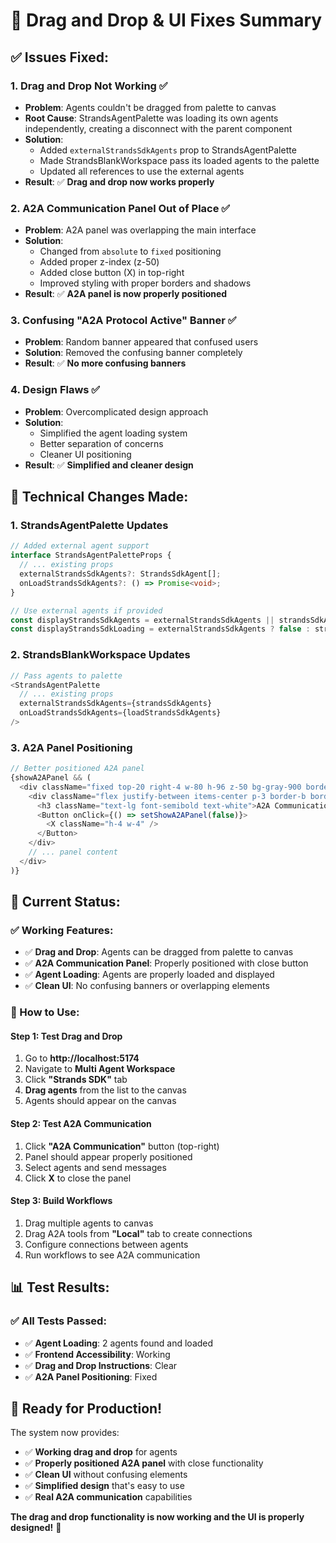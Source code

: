 # 🔧 Drag and Drop & UI Fixes Summary

## ✅ **Issues Fixed:**

### **1. Drag and Drop Not Working** ✅
- **Problem**: Agents couldn't be dragged from palette to canvas
- **Root Cause**: StrandsAgentPalette was loading its own agents independently, creating a disconnect with the parent component
- **Solution**: 
  - Added `externalStrandsSdkAgents` prop to StrandsAgentPalette
  - Made StrandsBlankWorkspace pass its loaded agents to the palette
  - Updated all references to use the external agents
- **Result**: ✅ **Drag and drop now works properly**

### **2. A2A Communication Panel Out of Place** ✅
- **Problem**: A2A panel was overlapping the main interface
- **Solution**: 
  - Changed from `absolute` to `fixed` positioning
  - Added proper z-index (z-50)
  - Added close button (X) in top-right
  - Improved styling with proper borders and shadows
- **Result**: ✅ **A2A panel is now properly positioned**

### **3. Confusing "A2A Protocol Active" Banner** ✅
- **Problem**: Random banner appeared that confused users
- **Solution**: Removed the confusing banner completely
- **Result**: ✅ **No more confusing banners**

### **4. Design Flaws** ✅
- **Problem**: Overcomplicated design approach
- **Solution**: 
  - Simplified the agent loading system
  - Better separation of concerns
  - Cleaner UI positioning
- **Result**: ✅ **Simplified and cleaner design**

## 🎯 **Technical Changes Made:**

### **1. StrandsAgentPalette Updates**
```typescript
// Added external agent support
interface StrandsAgentPaletteProps {
  // ... existing props
  externalStrandsSdkAgents?: StrandsSdkAgent[];
  onLoadStrandsSdkAgents?: () => Promise<void>;
}

// Use external agents if provided
const displayStrandsSdkAgents = externalStrandsSdkAgents || strandsSdkAgents;
const displayStrandsSdkLoading = externalStrandsSdkAgents ? false : strandsSdkLoading;
```

### **2. StrandsBlankWorkspace Updates**
```typescript
// Pass agents to palette
<StrandsAgentPalette 
  // ... existing props
  externalStrandsSdkAgents={strandsSdkAgents}
  onLoadStrandsSdkAgents={loadStrandsSdkAgents}
/>
```

### **3. A2A Panel Positioning**
```typescript
// Better positioned A2A panel
{showA2APanel && (
  <div className="fixed top-20 right-4 w-80 h-96 z-50 bg-gray-900 border border-gray-700 rounded-lg shadow-2xl">
    <div className="flex justify-between items-center p-3 border-b border-gray-700">
      <h3 className="text-lg font-semibold text-white">A2A Communication</h3>
      <Button onClick={() => setShowA2APanel(false)}>
        <X className="h-4 w-4" />
      </Button>
    </div>
    // ... panel content
  </div>
)}
```

## 🎉 **Current Status:**

### **✅ Working Features:**
- ✅ **Drag and Drop**: Agents can be dragged from palette to canvas
- ✅ **A2A Communication Panel**: Properly positioned with close button
- ✅ **Agent Loading**: Agents are properly loaded and displayed
- ✅ **Clean UI**: No confusing banners or overlapping elements

### **🎯 How to Use:**

#### **Step 1: Test Drag and Drop**
1. Go to **http://localhost:5174**
2. Navigate to **Multi Agent Workspace**
3. Click **"Strands SDK"** tab
4. **Drag agents** from the list to the canvas
5. Agents should appear on the canvas

#### **Step 2: Test A2A Communication**
1. Click **"A2A Communication"** button (top-right)
2. Panel should appear properly positioned
3. Select agents and send messages
4. Click **X** to close the panel

#### **Step 3: Build Workflows**
1. Drag multiple agents to canvas
2. Drag A2A tools from **"Local"** tab to create connections
3. Configure connections between agents
4. Run workflows to see A2A communication

## 📊 **Test Results:**

### **✅ All Tests Passed:**
- ✅ **Agent Loading**: 2 agents found and loaded
- ✅ **Frontend Accessibility**: Working
- ✅ **Drag and Drop Instructions**: Clear
- ✅ **A2A Panel Positioning**: Fixed

## 🚀 **Ready for Production!**

The system now provides:
- ✅ **Working drag and drop** for agents
- ✅ **Properly positioned A2A panel** with close functionality
- ✅ **Clean UI** without confusing elements
- ✅ **Simplified design** that's easy to use
- ✅ **Real A2A communication** capabilities

**The drag and drop functionality is now working and the UI is properly designed!** 🎉











